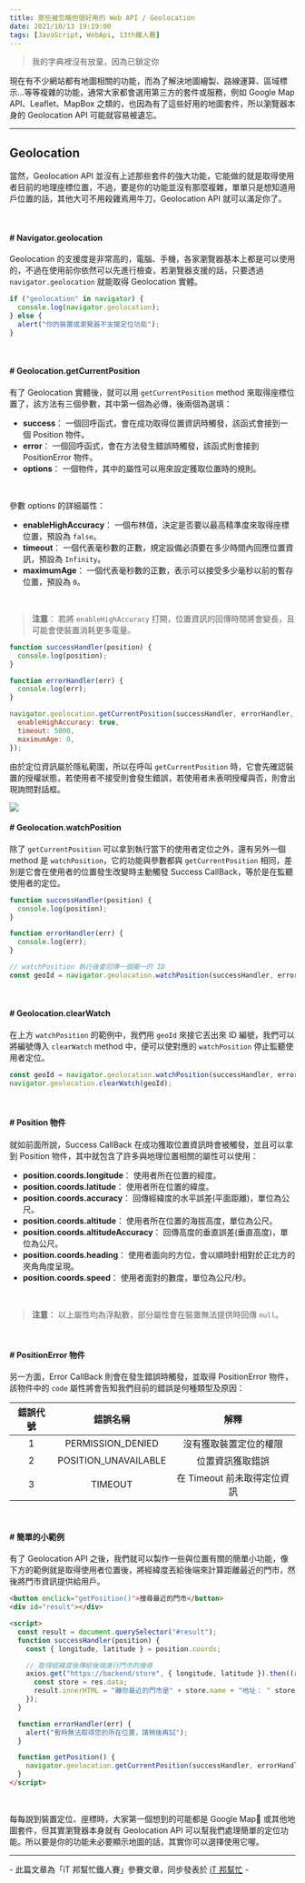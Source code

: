```yaml
---
title: 那些被忽略但很好用的 Web API / Geolocation
date: 2021/10/13 19:19:00
tags: [JavaScript, WebApi, 13th鐵人賽]
---
```


> 我的字典裡沒有放棄，因為已鎖定你

現在有不少網站都有地圖相關的功能，而為了解決地圖繪製、路線運算、區域標示...等等複雜的功能，通常大家都會選用第三方的套件或服務，例如 Google Map API、Leaflet、MapBox 之類的，也因為有了這些好用的地圖套件，所以瀏覽器本身的 Geolocation API 可能就容易被遺忘。

---

## Geolocation

當然，Geolocation API 並沒有上述那些套件的強大功能，它能做的就是取得使用者目前的地理座標位置，不過，要是你的功能並沒有那麼複雜，單單只是想知道用戶位置的話，其他大可不用殺雞焉用牛刀，Geolocation API 就可以滿足你了。

<br/>

#### # Navigator.geolocation

Geolocation 的支援度是非常高的，電腦、手機，各家瀏覽器基本上都是可以使用的，不過在使用前你依然可以先進行檢查，若瀏覽器支援的話，只要透過 `navigator.geolocation` 就能取得 Geolocation 實體。

```javascript
if ("geolocation" in navigator) {
  console.log(navigator.geolocation);
} else {
  alert("你的裝置或瀏覽器不支援定位功能");
}
```

<br/>

#### # Geolocation.getCurrentPosition

有了 Geolocation 實體後，就可以用 `getCurrentPosition` method 來取得座標位置了，該方法有三個參數，其中第一個為必傳，後兩個為選填：

- **success**： 一個回呼函式，會在成功取得位置資訊時觸發，該函式會接到一個 Position 物件。
- **error**： 一個回呼函式，會在方法發生錯誤時觸發，該函式則會接到 PositionError 物件。
- **options**： 一個物件，其中的屬性可以用來設定獲取位置時的規則。

<br/>

參數 options 的詳細屬性：

- **enableHighAccuracy**： 一個布林值，決定是否要以最高精準度來取得座標位置，預設為 `false`。
- **timeout**： 一個代表毫秒數的正數，規定設備必須要在多少時間內回應位置資訊，預設為 `Infinity`。
- **maximumAge**： 一個代表毫秒數的正數，表示可以接受多少毫秒以前的暫存位置，預設為 `0`。

<br/>

> **注意**： 若將 `enableHighAccuracy` 打開，位置資訊的回傳時間將會變長，且可能會使裝置消耗更多電量。

```javascript
function successHandler(position) {
  console.log(position);
}

function errorHandler(err) {
  console.log(err);
}

navigator.geolocation.getCurrentPosition(successHandler, errorHandler, {
  enableHighAccuracy: true,
  timeout: 5000,
  maximumAge: 0,
});
```

由於定位資訊屬於隱私範圍，所以在呼叫 `getCurrentPosition` 時，它會先確認裝置的授權狀態，若使用者不接受則會發生錯誤，若使用者未表明授權與否，則會出現詢問對話框。

<img src="/img/content/webApi-29/check.png" style="max-width: 500px;" />

<br/>

#### # Geolocation.watchPosition

除了 `getCurrentPosition` 可以拿到執行當下的使用者定位之外，還有另外一個 method 是 `watchPosition`，它的功能與參數都與 `getCurrentPosition` 相同，差別是它會在使用者的位置發生改變時主動觸發 Success CallBack，等於是在監聽使用者的定位。

```javascript
function successHandler(position) {
  console.log(position);
}

function errorHandler(err) {
  console.log(err);
}

// watchPosition 執行後會回傳一個獨一的 ID
const geoId = navigator.geolocation.watchPosition(successHandler, errorHandler);
```

<br/>

#### # Geolocation.clearWatch

在上方 `watchPosition` 的範例中，我們用 `geoId` 來接它丟出來 ID 編號，我們可以將編號傳入 `clearWatch` method 中，便可以使對應的 `watchPosition` 停止監聽使用者定位。

```javascript
const geoId = navigator.geolocation.watchPosition(successHandler, errorHandler);
navigator.geolocation.clearWatch(geoId);
```

<br/>

#### # Position 物件

就如前面所說，Success CallBack 在成功獲取位置資訊時會被觸發，並且可以拿到 Position 物件，其中就包含了許多與地理位置相關的屬性可以使用：

- **position.coords.longitude**： 使用者所在位置的經度。
- **position.coords.latitude**： 使用者所在位置的緯度。
- **position.coords.accuracy**： 回傳經緯度的水平誤差(平面距離)，單位為公尺。
- **position.coords.altitude**： 使用者所在位置的海拔高度，單位為公尺。
- **position.coords.altitudeAccuracy**： 回傳高度的垂直誤差(垂直高度)，單位為公尺。
- **position.coords.heading**： 使用者面向的方位，會以順時針相對於正北方的夾角角度呈現。
- **position.coords.speed**： 使用者面對的數度，單位為公尺/秒。

<br/>

> **注意**： 以上屬性均為浮點數，部分屬性會在裝置無法提供時回傳 `null`。

<br/>

#### # PositionError 物件

另一方面，Error CallBack 則會在發生錯誤時觸發，並取得 PositionError 物件，該物件中的 `code` 屬性將會告知我們目前的錯誤是何種類型及原因：

| 錯誤代號 |       錯誤名稱       |            解釋             |
| :------: | :------------------: | :-------------------------: |
|    1     |  PERMISSION_DENIED   |   沒有獲取裝置定位的權限    |
|    2     | POSITION_UNAVAILABLE |      位置資訊獲取錯誤       |
|    3     |       TIMEOUT        | 在 Timeout 前未取得定位資訊 |

<br/>

#### # 簡單的小範例

有了 Geolocation API 之後，我們就可以製作一些與位置有關的簡單小功能，像下方的範例就是取得使用者位置後，將經緯度丟給後端來計算距離最近的門市，然後將門市資訊提供給用戶。

```html
<button onclick="getPosition()">搜尋最近的門市</button>
<div id="result"></div>

<script>
  const result = document.querySelector("#result");
  function successHandler(position) {
    const { longitude, latitude } = position.coords;

    // 取得經緯度後傳給後端進行門市的搜尋
    axios.get("https://backend/store", { longitude, latitude }).then((res) => {
      const store = res.data;
      result.innerHTML = "離你最近的門市是" + store.name + "地址： " store.address;
    });
  }

  function errorHandler(err) {
    alert("暫時無法取得您的所在位置，請稍後再試");
  }

  function getPosition() {
    navigator.geolocation.getCurrentPosition(successHandler, errorHandler);
  }
</script>
```

<br/>

每每說到裝置定位、座標時，大家第一個想到的可能都是 Google Map 或其他地圖套件，但其實瀏覽器本身就有 Geolocation API 可以幫我們處理簡單的定位功能。所以要是你的功能未必要顯示地圖的話，其實你可以選擇使用它喔。

---

\- 此篇文章為「iT 邦幫忙鐵人賽」參賽文章，同步發表於 [iT 邦幫忙](https://ithelp.ithome.com.tw/articles/10281557) -
